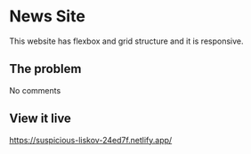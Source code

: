# News Site

This website has flexbox and grid structure and it is responsive.

## The problem

No comments

## View it live

https://suspicious-liskov-24ed7f.netlify.app/
